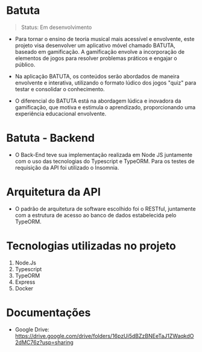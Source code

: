 # Batuta
> Status: Em desenvolvimento

* Para tornar o ensino de teoria musical mais acessível e envolvente, este projeto visa desenvolver um aplicativo móvel chamado BATUTA, baseado em gamificação. A gamificação envolve a incorporação de elementos de jogos para resolver problemas práticos e engajar o público.

* Na aplicação BATUTA, os conteúdos serão abordados de maneira envolvente e interativa, utilizando o formato lúdico dos jogos "quiz" para testar e consolidar o conhecimento. 

* O diferencial do BATUTA está na abordagem lúdica e inovadora da gamificação, que motiva e estimula o aprendizado, proporcionando uma experiência educacional envolvente.
  
# Batuta - Backend
* O Back-End teve sua implementação realizada em Node JS juntamente com o uso das tecnologias do Typescript e TypeORM. Para os testes de requisição da API foi utilizado o Insomnia.
  
# Arquitetura da API
* O padrão de arquitetura de software escolhido foi o RESTful, juntamente com a estrutura de acesso ao banco de dados estabelecida pelo TypeORM.
  
# Tecnologias utilizadas no projeto
1. Node.Js
2. Typescript
3. TypeORM
4. Express
5. Docker
   
# Documentações
* Google Drive: https://drive.google.com/drive/folders/16pzUi5dBZzBNEeTaJ1ZWaqkdO2dMC76z?usp=sharing
